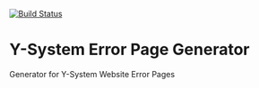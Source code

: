 [![Build Status](https://travis-ci.org/Y-Lab/Y-System-Error-Page-Generator.svg)](https://travis-ci.org/Y-Lab/Y-System-Error-Page-Generator)

# Y-System Error Page Generator
Generator for Y-System Website Error Pages
